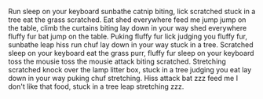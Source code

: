 Run sleep on your keyboard sunbathe catnip biting, lick scratched stuck in a tree eat the grass scratched. Eat shed everywhere feed me jump jump on the table, climb the curtains biting lay down in your way shed everywhere fluffy fur bat jump on the table. Puking fluffy fur lick judging you fluffy fur, sunbathe leap hiss run chuf lay down in your way stuck in a tree. Scratched sleep on your keyboard eat the grass purr, fluffy fur sleep on your keyboard toss the mousie toss the mousie attack biting scratched. Stretching scratched knock over the lamp litter box, stuck in a tree judging you eat lay down in your way puking chuf stretching. Hiss attack bat zzz feed me I don't like that food, stuck in a tree leap stretching zzz. 
